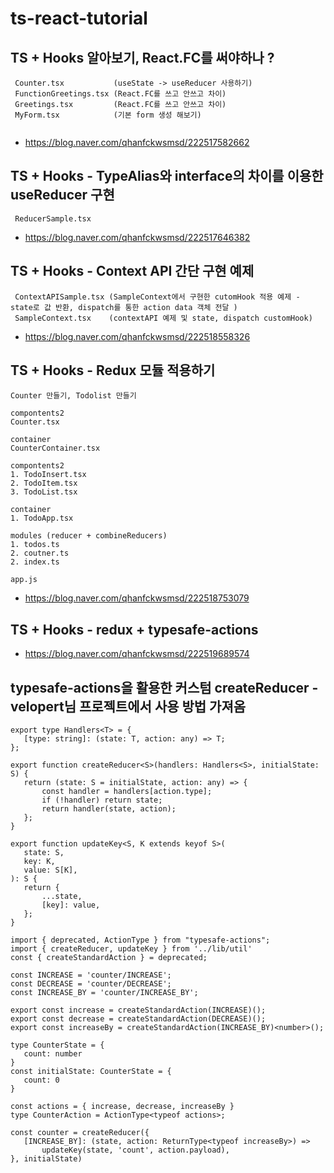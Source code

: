 # ts-react-tutorial

## TS + Hooks 알아보기, React.FC를 써야하나 ?
 ```
  Counter.tsx           (useState -> useReducer 사용하기)
  FunctionGreetings.tsx (React.FC를 쓰고 안쓰고 차이)
  Greetings.tsx         (React.FC를 쓰고 안쓰고 차이)
  MyForm.tsx            (기본 form 생성 해보기)
  
 ```
 - https://blog.naver.com/qhanfckwsmsd/222517582662

## TS + Hooks - TypeAlias와 interface의 차이를 이용한 useReducer 구현
   ```
    ReducerSample.tsx
   ```
 - https://blog.naver.com/qhanfckwsmsd/222517646382

## TS + Hooks - Context API 간단 구현 예제
  ```
   ContextAPISample.tsx (SampleContext에서 구현한 cutomHook 적용 예제 - state로 값 반환, dispatch를 통한 action data 객체 전달 )
   SampleContext.tsx    (contextAPI 예제 및 state, dispatch customHook)
  ```
  - https://blog.naver.com/qhanfckwsmsd/222518558326

## TS + Hooks - Redux 모듈 적용하기
 ```
 Counter 만들기, Todolist 만들기
 
 compontents2
 Counter.tsx
 
 container
 CounterContainer.tsx
 
 compontents2
 1. TodoInsert.tsx 
 2. TodoItem.tsx
 3. TodoList.tsx
 
 container
 1. TodoApp.tsx
 
 modules (reducer + combineReducers) 
 1. todos.ts
 2. coutner.ts
 2. index.ts
 
 app.js
 ```
  - https://blog.naver.com/qhanfckwsmsd/222518753079

## TS + Hooks - redux + typesafe-actions
 - https://blog.naver.com/qhanfckwsmsd/222519689574

## typesafe-actions을 활용한 커스텀 createReducer - velopert님 프로젝트에서 사용 방법 가져옴
 ```
 export type Handlers<T> = {
    [type: string]: (state: T, action: any) => T;
};

export function createReducer<S>(handlers: Handlers<S>, initialState: S) {
    return (state: S = initialState, action: any) => {
        const handler = handlers[action.type];
        if (!handler) return state;
        return handler(state, action);
    };
}

export function updateKey<S, K extends keyof S>(
    state: S,
    key: K,
    value: S[K],
): S {
    return {
        ...state,
        [key]: value,
    };
}

import { deprecated, ActionType } from "typesafe-actions";
import { createReducer, updateKey } from '../lib/util'
const { createStandardAction } = deprecated;

const INCREASE = 'counter/INCREASE';
const DECREASE = 'counter/DECREASE';
const INCREASE_BY = 'counter/INCREASE_BY';

export const increase = createStandardAction(INCREASE)();
export const decrease = createStandardAction(DECREASE)();
export const increaseBy = createStandardAction(INCREASE_BY)<number>();

type CounterState = {
    count: number
}
const initialState: CounterState = {
    count: 0
}

const actions = { increase, decrease, increaseBy }
type CounterAction = ActionType<typeof actions>;

const counter = createReducer({
    [INCREASE_BY]: (state, action: ReturnType<typeof increaseBy>) =>
        updateKey(state, 'count', action.payload),
}, initialState)
 ```
